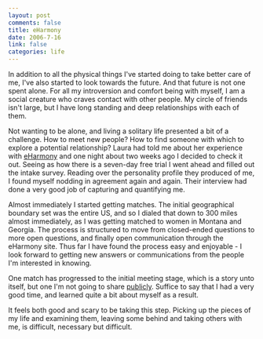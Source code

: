 ```yaml
--- 
layout: post
comments: false
title: eHarmony
date: 2006-7-16
link: false
categories: life
---
```

In addition to all the physical things I've started doing to take better care of me, I've also started to look towards the future. And that future is not one spent alone. For all my introversion and comfort being with myself, I am a social creature who craves contact with other people. My circle of friends isn't large, but I have long standing and deep relationships with each of them.

Not wanting to be alone, and living a solitary life presented a bit of a challenge. How to meet new people? How to find someone with which to explore a potential relationship? Laura had told me about her experience with <a href="http://eharmony.com" title="eHarmony">eHarmony</a> and one night about two weeks ago I decided to check it out. Seeing as how there is a seven-day free trial I went ahead and filled out the intake survey. Reading over the personality profile they produced of me, I found myself nodding in agreement again and again. Their interview had done a very good job of capturing and quantifying me.

Almost immediately I started getting matches. The initial geographical boundary set was the entire US, and so I dialed that down to 300 miles almost immediately, as I was getting matched to women in Montana and Georgia. The process is structured to move from closed-ended questions to more open questions, and finally open communication through the eHarmony site. Thus far I have found the process easy and enjoyable - I look forward to getting new answers or communications from the people I'm interested in knowing.

One match has progressed to the initial meeting stage, which is a story unto itself, but one I'm not going to share <a href="#" title="her privacy is not mine to violate">publicly</a>. Suffice to say that I had a very good time, and learned quite a bit about myself as a result.

It feels both good and scary to be taking this step. Picking up the pieces of my life and examining them, leaving some behind and taking others with me, is difficult, necessary but difficult.
